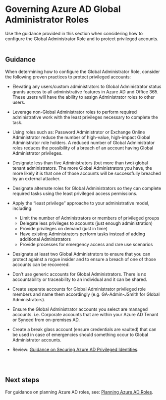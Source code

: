 # Governing Azure AD Global Administrator Roles
Use the guidance provided in this section when considering how to configure the Global Administrator Role and to protect privileged accounts. 
<br />
<br />

## Guidance 
When determining how to configure the Global Administrator Role, consider the following proven practices to protect privileged accounts:

- Elevating any users/custom administrators to Global Administrator status grants access to all administrative features in Azure AD and Office 365. These users will have the ability to assign Administrator roles to other users. 

- Leverage non-Global Administrator roles to perform required administrative work with the least privileges necessary to complete the task. 
- Using roles such as: Password Administrator or Exchange Online Administrator reduce the number of high-value, high-impact Global Administrator role holders. A reduced number of Global Administrator roles reduces the possibility of a breach of an account having Global Administrator privileges. 
- Designate less than five Administrators (but more than two) global tenant administrators. The more Global Administrators you have, the more likely it is that one of those accounts will be successfully breached by an external attacker.
- Designate alternate roles for Global Administrators so they can complete required tasks using the least privileged access permissions. 
- Apply the “least privilege” approache to your administrative model, including:
  - Limit the number of Administrators or members of privileged groups
  - Delegate less privileges to accounts (just enough administration)
  - Provide privileges on demand (just in time) 	
  - Have existing Administrators perform tasks instead of adding additional Administrators
  - Provide processes for emergency access and rare use scenarios
- Designate at least two Global Administrators to ensure that you can protect against a rogue insider and to ensure a breach of one of those accounts can be recovered.
- Don’t use generic accounts for Global Administrators. There is no accountability or traceability to an individual and it can be shared.
- Create separate accounts for Global Administrator privileged role members and name them accordingly (e.g. GA-Admin-JSmith for Global Administrators).
- Ensure the Global Administrator accounts you select are managed accounts. i.e. Corporate accounts that are within your Azure AD Tenant or Synced from on-premises AD.
- Create a break glass account (ensure credentials are vaulted) that can be used in case of emergencies should something occur to Global Administrator accounts.
- Review: [Guidance on Securing Azure AD Privileged Identities](3.2.1-Securing-Azure-AD-Privileged-Identities.md).
<br />
<br />

## Next steps 
For guidance on planning Azure AD roles, see: [Planning Azure AD Roles](3.3.2-Planning-Azure-AD-Roles.md).
